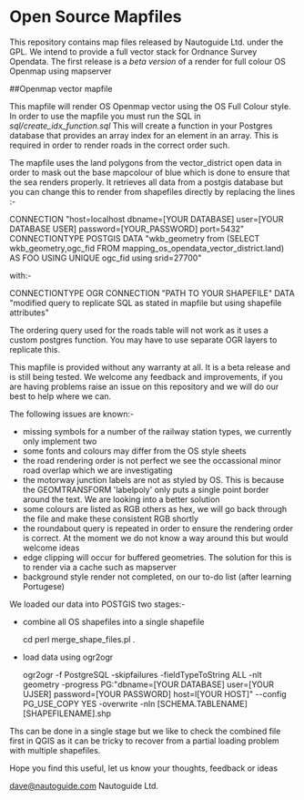 # Open Source Mapfiles

This repository contains map files released by Nautoguide Ltd. under the GPL. We intend to provide a full vector stack for Ordnance Survey Opendata. The first release is a *beta version* of a render for full colour OS Openmap using mapserver

##Openmap vector mapfile

This mapfile will render OS Openmap vector using the OS Full Colour style. In order to use the mapfile you must run the SQL in *sql/create_idx_function.sql* This will create a function in your Postgres database that provides an array index for an element in an array. This is required in order to render roads in the correct order such. 

The mapfile uses the land polygons from the vector_district open data in order to mask out the base mapcolour of blue which is done to ensure that the sea renders properly. It retrieves all data from a postgis database but you can change this to render from shapefiles directly by replacing the lines :-


CONNECTION "host=localhost dbname=[YOUR DATABASE] user=[YOUR DATABASE USER] password=[YOUR_PASSWORD] port=5432"
CONNECTIONTYPE POSTGIS
DATA "wkb_geometry from (SELECT wkb_geometry,ogc_fid FROM mapping_os_opendata_vector_district.land)  AS FOO USING UNIQUE ogc_fid using srid=27700"

with:-

CONNECTIONTYPE OGR
CONNECTION "PATH TO YOUR SHAPEFILE"
DATA "modified query to replicate SQL as stated in mapfile but using shapefile attributes"

The ordering query used for the roads table will not work as it uses a custom postgres function. You may have to use separate OGR layers to replicate this.

This mapfile is provided without any warranty at all. It is a beta release and is still being tested. We welcome any feedback and improvements, if you are having problems raise an issue on this repository and we will do our best to help where we can.

The following issues are known:-

* missing symbols for a number of the railway station types, we currently only implement two
* some fonts and colours may differ from the OS style sheets
* the road rendering order is not perfect we see the occassional minor road overlap which we are investigating
* the motorway junction labels are not as styled by OS. This is because the GEOMTRANSFORM 'labelpoly' only puts a single point border around the text. We are looking into a better solution
* some colours are listed as RGB others as hex, we will go back through the file and make these consistent RGB shortly
* the roundabout query is repeated in order to ensure the rendering order is correct. At the moment we do not know a way around this but would welcome ideas
* edge clipping will occur for buffered geometries. The solution for this is to render via  a cache such as mapserver
* background style render not completed, on our to-do list (after learning Portugese)

We loaded our data into POSTGIS two stages:-

* combine all OS shapefiles into a single shapefile

     cd <directory where your shapefiles reside>
     perl merge_shape_files.pl .

* load data using ogr2ogr

    ogr2ogr -f PostgreSQL  -skipfailures -fieldTypeToString ALL -nlt geometry -progress PG:"dbname=[YOUR DATABASE] user=[YOUR UJSER] password=[YOUR PASSWORD] host=l[YOUR HOST]" --config PG_USE_COPY YES -overwrite -nln [SCHEMA.TABLENAME] [SHAPEFILENAME].shp

Ths can be done in a single stage but we like to check the combined file first in QGIS as it can be tricky to recover from a partial loading problem with multiple shapefiles. 

Hope you find this useful, let us know your thoughts, feedback or ideas

dave@nautoguide.com
Nautoguide Ltd.
